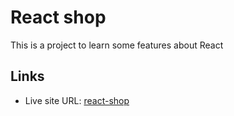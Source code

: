 # React shop
This is a project to learn some features about React
## Links
- Live site URL: [react-shop](https://627ad217bab05b00082119a5--quiet-marigold-470971.netlify.app/)
